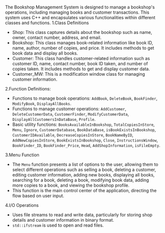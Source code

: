 The Bookshop Management System is designed to manage a bookshop's operations, including managing books and customer transactions. This system uses C++ and encapsulates various functionalities within different classes and functions.
1.Class Definitions
   - Shop: This class captures details about the bookshop such as name, owner, contact number, address, and email.
   - Bookshop: This class manages book-related information like book ID, name, author, number of copies, and price. It includes methods to get book data and display all books.
   - Customer: This class handles customer-related information such as customer ID, name, contact number, book ID taken, and number of copies taken. It includes methods to get and display customer data.
   - Customer_MW: This is a modification window class for managing customer information.

2.Function Definitions:
   - Functions to manage book operations: `AddBook`, `DeleteBook`, `BookFinder`, `ModifyBook`, `DisplayAllBooks`.
   - Functions to manage customer operations: `AddCustomer`, `DeleteCustomerData`, `CustomerFinder`, `ModifyCustomerData`, `DisplayAllCustomersInDataBase`, `Profile`.
   - Basic utility functions: `BooksAvailableInBookshop`, `TotalCopiesInStore`, `Menu`, `Ignore`, `CustomerDatabase`, `BookDataBase`, `isBookExistsInBookshop`, `CustomerIDAvailable`, `DecreaseCopiesInStore`, `BookNameByID`, `AddNewCopiesInStore`, `BookExistsInBookshop`, `Close`, `InstructionsWindow`, `BookFinder_ID`, `BookFinder_Price`, `Head`, `AddShopInformation`, `isFileEmpty`.

3.Menu Function
   - The `Menu` function presents a list of options to the user, allowing them to select different operations such as selling a book, deleting a customer, editing customer information, adding new books, displaying all books, searching for a book, deleting a book, modifying book data, adding more copies to a book, and viewing the bookshop profile.
   - This function is the main control center of the application, directing the flow based on user input.

4.I/O Operations
   - Uses file streams to read and write data, particularly for storing shop details and customer information in binary format.
   - `std::ifstream` is used to open and read files.
